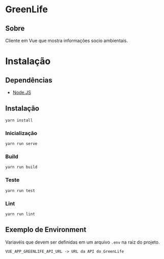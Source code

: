 # GreenLife

## Sobre

Cliente em Vue que mostra informações socio ambientais.

# Instalação

## Dependências

- [Node.JS](http://nodejs.org)

## Instalação
```
yarn install
```

### Inicialização
```
yarn run serve
```

### Build
```
yarn run build
```

### Teste
```
yarn run test
```

### Lint
```
yarn run lint
```

## Exemplo de Environment

Variavéis que devem ser definidas em um arquivo `.env` na raiz do projeto.

```
VUE_APP_GREENLIFE_API_URL -> URL da API do GreenLife
```